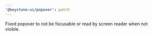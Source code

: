 ```yaml
---
'@keystone-ui/popover': patch
---
```


Fixed popover to not be focusable or read by screen reader when not visible.
